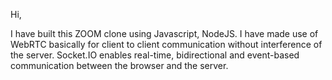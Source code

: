 Hi,

I have built this ZOOM clone using Javascript, NodeJS.
I have made use of WebRTC basically for client to client communication without interference of the server.
Socket.IO enables real-time, bidirectional and event-based communication between the browser and the server.
